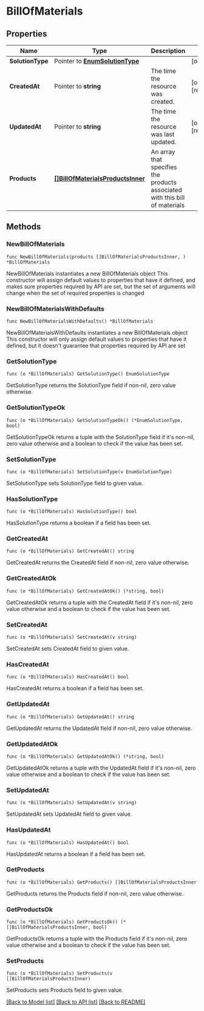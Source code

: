 # BillOfMaterials

## Properties

Name | Type | Description | Notes
------------ | ------------- | ------------- | -------------
**SolutionType** | Pointer to [**EnumSolutionType**](EnumSolutionType.md) |  | [optional] 
**CreatedAt** | Pointer to **string** | The time the resource was created. | [optional] [readonly] 
**UpdatedAt** | Pointer to **string** | The time the resource was last updated. | [optional] [readonly] 
**Products** | [**[]BillOfMaterialsProductsInner**](BillOfMaterialsProductsInner.md) | An array that specifies the products associated with this bill of materials | 

## Methods

### NewBillOfMaterials

`func NewBillOfMaterials(products []BillOfMaterialsProductsInner, ) *BillOfMaterials`

NewBillOfMaterials instantiates a new BillOfMaterials object
This constructor will assign default values to properties that have it defined,
and makes sure properties required by API are set, but the set of arguments
will change when the set of required properties is changed

### NewBillOfMaterialsWithDefaults

`func NewBillOfMaterialsWithDefaults() *BillOfMaterials`

NewBillOfMaterialsWithDefaults instantiates a new BillOfMaterials object
This constructor will only assign default values to properties that have it defined,
but it doesn't guarantee that properties required by API are set

### GetSolutionType

`func (o *BillOfMaterials) GetSolutionType() EnumSolutionType`

GetSolutionType returns the SolutionType field if non-nil, zero value otherwise.

### GetSolutionTypeOk

`func (o *BillOfMaterials) GetSolutionTypeOk() (*EnumSolutionType, bool)`

GetSolutionTypeOk returns a tuple with the SolutionType field if it's non-nil, zero value otherwise
and a boolean to check if the value has been set.

### SetSolutionType

`func (o *BillOfMaterials) SetSolutionType(v EnumSolutionType)`

SetSolutionType sets SolutionType field to given value.

### HasSolutionType

`func (o *BillOfMaterials) HasSolutionType() bool`

HasSolutionType returns a boolean if a field has been set.

### GetCreatedAt

`func (o *BillOfMaterials) GetCreatedAt() string`

GetCreatedAt returns the CreatedAt field if non-nil, zero value otherwise.

### GetCreatedAtOk

`func (o *BillOfMaterials) GetCreatedAtOk() (*string, bool)`

GetCreatedAtOk returns a tuple with the CreatedAt field if it's non-nil, zero value otherwise
and a boolean to check if the value has been set.

### SetCreatedAt

`func (o *BillOfMaterials) SetCreatedAt(v string)`

SetCreatedAt sets CreatedAt field to given value.

### HasCreatedAt

`func (o *BillOfMaterials) HasCreatedAt() bool`

HasCreatedAt returns a boolean if a field has been set.

### GetUpdatedAt

`func (o *BillOfMaterials) GetUpdatedAt() string`

GetUpdatedAt returns the UpdatedAt field if non-nil, zero value otherwise.

### GetUpdatedAtOk

`func (o *BillOfMaterials) GetUpdatedAtOk() (*string, bool)`

GetUpdatedAtOk returns a tuple with the UpdatedAt field if it's non-nil, zero value otherwise
and a boolean to check if the value has been set.

### SetUpdatedAt

`func (o *BillOfMaterials) SetUpdatedAt(v string)`

SetUpdatedAt sets UpdatedAt field to given value.

### HasUpdatedAt

`func (o *BillOfMaterials) HasUpdatedAt() bool`

HasUpdatedAt returns a boolean if a field has been set.

### GetProducts

`func (o *BillOfMaterials) GetProducts() []BillOfMaterialsProductsInner`

GetProducts returns the Products field if non-nil, zero value otherwise.

### GetProductsOk

`func (o *BillOfMaterials) GetProductsOk() (*[]BillOfMaterialsProductsInner, bool)`

GetProductsOk returns a tuple with the Products field if it's non-nil, zero value otherwise
and a boolean to check if the value has been set.

### SetProducts

`func (o *BillOfMaterials) SetProducts(v []BillOfMaterialsProductsInner)`

SetProducts sets Products field to given value.



[[Back to Model list]](../README.md#documentation-for-models) [[Back to API list]](../README.md#documentation-for-api-endpoints) [[Back to README]](../README.md)


